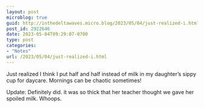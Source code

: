 ```yaml
---
layout: post
microblog: true
guid: http://inthedeltawaves.micro.blog/2023/05/04/just-realized-i.html
post_id: 2922646
date: 2023-05-04T09:29:07-0700
type: post
categories:
- "Notes"
url: /2023/05/04/just-realized-i.html
---
```

Just realized I think I put half and half instead of milk in my daughter’s sippy cup for daycare. Mornings can be chaotic sometimes! 

Update: Definitely did. it was so thick that her teacher thought we gave her spoiled milk. Whoops. 
